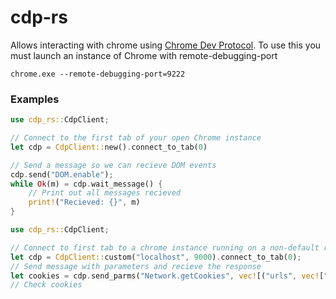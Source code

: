 # cdp-rs
Allows interacting with chrome using [Chrome Dev Protocol](https://chromedevtools.github.io/devtools-protocol/).
To use this you must launch an instance of Chrome with remote-debugging-port
```
chrome.exe --remote-debugging-port=9222
```

### Examples
```rust
use cdp_rs::CdpClient;

// Connect to the first tab of your open Chrome instance
let cdp = CdpClient::new().connect_to_tab(0)

// Send a message so we can recieve DOM events
cdp.send("DOM.enable");
while Ok(m) = cdp.wait_message() {
    // Print out all messages recieved
    print!("Recieved: {}", m)
}
```

```rust
use cdp_rs::CdpClient;

// Connect to first tab to a chrome instance running on a non-default remote-debugging-port
let cdp = CdpClient::custom("localhost", 9000).connect_to_tab(0);
// Send message with parameters and recieve the response
let cookies = cdp.send_parms("Network.getCookies", vec![("urls", vec!["https://www.google.com"])])?;
// Check cookies
```